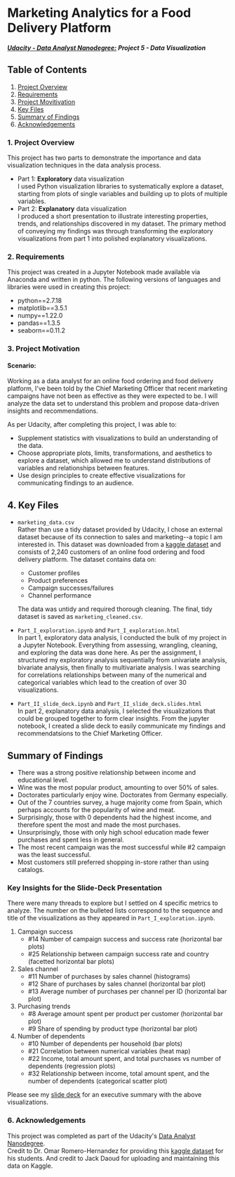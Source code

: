 # Marketing Analytics for a Food Delivery Platform
#### [_Udacity - Data Analyst Nanodegree:_](https://www.udacity.com/course/data-analyst-nanodegree--nd002) _Project 5 - Data Visualization_
## Table of Contents

1. [Project Overview](#project)
2. [Requirements](#requirements)
3. [Project Movitivation](#motivation)
4. [Key Files](#files)
5. [Summary of Findings](#summary)
6. [Acknowledgements](#acknowledgements)

### 1. Project Overview<a id="project"></a>
This project has two parts to demonstrate the importance and data visualization techniques in the data analysis process.

- Part 1: **Exploratory** data visualization\
    I used Python visualization libraries to systematically explore a dataset, starting from plots of single variables and building up to plots of multiple variables.
- Part 2: **Explanatory** data visualization\
    I produced a short presentation to illustrate interesting properties, trends, and relationships discovered in my dataset. The primary method of conveying my findings was through transforming the exploratory visualizations from part 1 into polished explanatory visualizations.

### 2. Requirements<a id="requirements"></a>
This project was created in a Jupyter Notebook made available via Anaconda and written in python. 
The following versions of languages and libraries were used in creating this project:
- python==2.7.18
- matplotlib==3.5.1
- numpy==1.22.0
- pandas==1.3.5
- seaborn==0.11.2

### 3. Project Motivation<a id="motivation"></a>

#### Scenario:
Working as a data analyst for an online food ordering and food delivery platform, I've been told by the Chief Marketing Officer that recent marketing campaigns have not been as effective as they were expected to be. I will analyze the data set to understand this problem and propose data-driven insights and recommendations.

As per Udacity, after completing this project, I was able to:
- Supplement statistics with visualizations to build an understanding of the data.
- Choose appropriate plots, limits, transformations, and aesthetics to explore a dataset, which allowed me to understand distributions of variables and relationships between features.
- Use design principles to create effective visualizations for communicating findings to an audience.

## 4. Key Files<a id="files"></a>
- `marketing_data.csv`\
Rather than use a tidy dataset provided by Udacity, I chose an external dataset because of its connection to sales and marketing--a topic I am interested in. This dataset was downloaded from a [kaggle dataset](https://www.kaggle.com/jackdaoud/marketing-data) and consists of 2,240 customers of an online food ordering and food delivery platform. The dataset contains data on:
    - Customer profiles
    - Product preferences
    - Campaign successes/failures
    - Channel performance
    
    The data was untidy and required thorough cleaning. The final, tidy dataset is saved as `marketing_cleaned.csv`.

- `Part_I_exploration.ipynb` and `Part_I_exploration.html`\
In part 1, exploratory data analysis, I conducted the bulk of my project in a Jupyter Notebook. Everything from assessing, wrangling, cleaning, and exploring the data was done here. As per the assignment, I structured my exploratory analysis sequentially from univariate analysis, bivariate analysis, then finally to multivariate analysis. I was searching for correlations relationships between many of the numerical and categorical variables which lead to the creation of over 30 visualizations. 

- `Part_II_slide_deck.ipynb` and `Part_II_slide_deck.slides.html`\
In part 2, explanatory data analysis, I selected the visualizations that could be grouped together to form clear insights. From the jupyter notebook, I created a slide deck to easily communicate my findings and recommendatsions to the Chief Marketing Officer. 

## Summary of Findings<a id="summary"></a>

- There was a strong positive relationship between income and educational level.
- Wine was the most popular product, amounting to over 50% of sales. 
- Doctorates particularly enjoy wine. Doctorates from Germany especially. 
- Out of the 7 countries survey, a huge majority come from Spain, which perhaps accounts for the popularity of wine and meat.
- Surprisingly, those with 0 dependents had the highest income, and therefore spent the most and made the most purchases.
- Unsurprisingly, those with only high school education made fewer purchases and spent less in general.
- The most recent campaign was the most successful while #2 campaign was the least successful.
- Most customers still preferred shopping in-store rather than using catalogs.

### Key Insights for the Slide-Deck Presentation

There were many threads to explore but I settled on 4 specific metrics to analyze. The number on the bulleted lists correspond to the sequence and title of the visualizations as they appeared in `Part_I_exploration.ipynb`.

1. Campaign success
    - #14 Number of campaign success and success rate (horizontal bar plots)
    - #25 Relationship between campaign success rate and country (facetted horizontal bar plots)
2. Sales channel
    - #11 Number of purchases by sales channel (histograms)
    - #12 Share of purchases by sales channel (horizontal bar plot)
    - #13 Average number of purchases per channel per ID (horizontal bar plot)
3. Purchasing trends
    - #8 Average amount spent per product per customer (horizontal bar plot)
    - #9 Share of spending by product type (horizontal bar plot)
4.  Number of dependents
    - #10 Number of dependents per household (bar plots)
    - #21 Correlation between numerical variables (heat map)
    - #22 Income, total amount spent, and total purchases vs number of dependents (regression plots)
    - #32 Relationship between income, total amount spent, and the number of dependents (categorical scatter plot)

Please see my [slide deck](https://github.com/keenan-cooper/Marketing-Analytics-for-a-Food-Delivery-Platform/blob/main/Part_II_slide_deck.slides.html) for an executive summary with the above visualizations.

### 6. Acknowledgements<a id="acknowledgements"></a>
This project was completed as part of the Udacity's [Data Analyst Nanodegree](https://github.com/keenan-cooper/WeRateDogs-Twitter-Data-from-2015-to-2017/files/7847764/nd002-syllabus_2018-June_v9.pdf).\
Credit to Dr. Omar Romero-Hernandez for providing this [kaggle dataset](https://www.kaggle.com/jackdaoud/marketing-data) for his students. And credit to Jack Daoud for uploading and maintaining this data on Kaggle.


